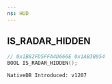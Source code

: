 ```yaml
---
ns: HUD
---
```

## IS_RADAR_HIDDEN

```c
// 0x1B82FD5FFA4D666E 0x1AB3B954
BOOL IS_RADAR_HIDDEN();
```

```
NativeDB Introduced: v1207
```

